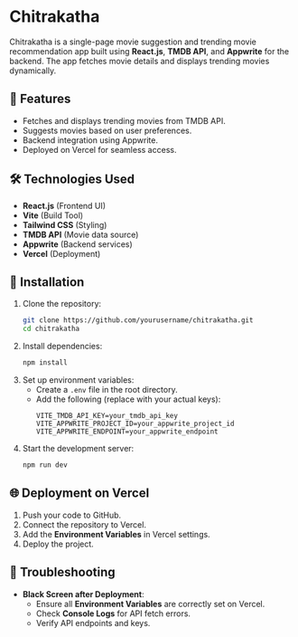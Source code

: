 # Chitrakatha

Chitrakatha is a single-page movie suggestion and trending movie recommendation app built using **React.js**, **TMDB API**, and **Appwrite** for the backend. The app fetches movie details and displays trending movies dynamically.

## 🚀 Features
- Fetches and displays trending movies from TMDB API.
- Suggests movies based on user preferences.
- Backend integration using Appwrite.
- Deployed on Vercel for seamless access.

## 🛠️ Technologies Used
- **React.js** (Frontend UI)
- **Vite** (Build Tool)
- **Tailwind CSS** (Styling)
- **TMDB API** (Movie data source)
- **Appwrite** (Backend services)
- **Vercel** (Deployment)

## 📌 Installation
1. Clone the repository:
   ```sh
   git clone https://github.com/yourusername/chitrakatha.git
   cd chitrakatha
   ```
2. Install dependencies:
   ```sh
   npm install
   ```
3. Set up environment variables:
   - Create a `.env` file in the root directory.
   - Add the following (replace with your actual keys):
     ```env
     VITE_TMDB_API_KEY=your_tmdb_api_key
     VITE_APPWRITE_PROJECT_ID=your_appwrite_project_id
     VITE_APPWRITE_ENDPOINT=your_appwrite_endpoint
     ```
4. Start the development server:
   ```sh
   npm run dev
   ```

## 🌐 Deployment on Vercel
1. Push your code to GitHub.
2. Connect the repository to Vercel.
3. Add the **Environment Variables** in Vercel settings.
4. Deploy the project.

## 🐞 Troubleshooting
- **Black Screen after Deployment**:
  - Ensure all **Environment Variables** are correctly set on Vercel.
  - Check **Console Logs** for API fetch errors.
  - Verify API endpoints and keys.

 

 

